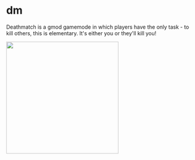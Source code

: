 # dm
Deathmatch is a gmod gamemode in which players have the only task - to kill others, this is elementary. It's either you or they'll kill you!

<img src="https://i.imgur.com/UcSDhEo.jpeg" width="300"/>
